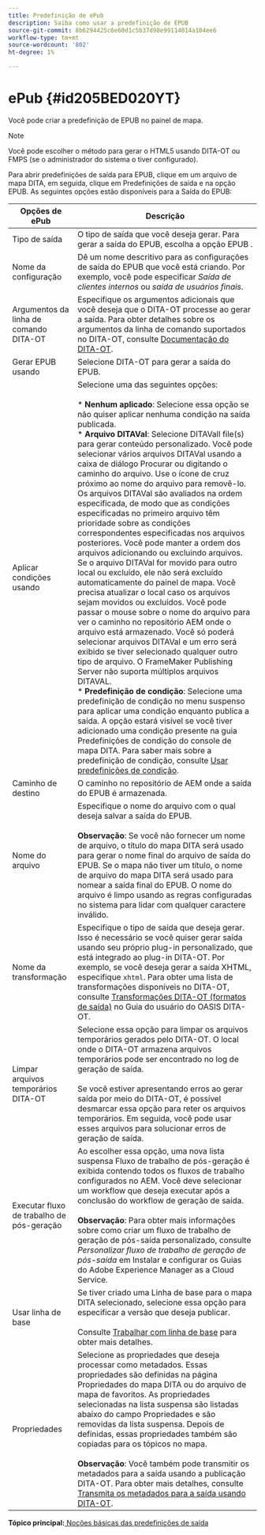 ```yaml
---
title: Predefinição de ePub
description: Saiba como usar a predefinição de EPUB
source-git-commit: 8b6294425c6e60d1c5b37d98e99114014a104ee6
workflow-type: tm+mt
source-wordcount: '802'
ht-degree: 1%

---
```



# ePub {#id205BED020YT}

Você pode criar a predefinição de EPUB no painel de mapa.

>[!NOTE]
>
> Você pode escolher o método para gerar o HTML5 usando DITA-OT ou FMPS \(se o administrador do sistema o tiver configurado\).

Para abrir predefinições de saída para EPUB, clique em um arquivo de mapa DITA, em seguida, clique em Predefinições de saída e na opção EPUB. As seguintes opções estão disponíveis para a Saída do EPUB:

| Opções de ePub | Descrição |
| --- | --- |
| Tipo de saída | O tipo de saída que você deseja gerar. Para gerar a saída do EPUB, escolha a opção EPUB . |
| Nome da configuração | Dê um nome descritivo para as configurações de saída do EPUB que você está criando. Por exemplo, você pode especificar _Saída de clientes internos_ ou _saída de usuários finais_. |
| Argumentos da linha de comando DITA-OT | Especifique os argumentos adicionais que você deseja que o DITA-OT processe ao gerar a saída. Para obter detalhes sobre os argumentos da linha de comando suportados no DITA-OT, consulte [Documentação do DITA-OT](https://www.dita-ot.org/). |
| Gerar EPUB usando | Selecione DITA-OT para gerar a saída do EPUB. |
| Aplicar condições usando | Selecione uma das seguintes opções:<br><br>* **Nenhum aplicado**: Selecione essa opção se não quiser aplicar nenhuma condição na saída publicada.<br>* **Arquivo DITAVal**: Selecione DITAVall file(s) para gerar conteúdo personalizado. Você pode selecionar vários arquivos DITAVal usando a caixa de diálogo Procurar ou digitando o caminho do arquivo. Use o ícone de cruz próximo ao nome do arquivo para removê-lo. Os arquivos DITAVal são avaliados na ordem especificada, de modo que as condições especificadas no primeiro arquivo têm prioridade sobre as condições correspondentes especificadas nos arquivos posteriores. Você pode manter a ordem dos arquivos adicionando ou excluindo arquivos. Se o arquivo DITAVal for movido para outro local ou excluído, ele não será excluído automaticamente do painel de mapa. Você precisa atualizar o local caso os arquivos sejam movidos ou excluídos. Você pode passar o mouse sobre o nome do arquivo para ver o caminho no repositório AEM onde o arquivo está armazenado. Você só poderá selecionar arquivos DITAVal e um erro será exibido se tiver selecionado qualquer outro tipo de arquivo. O FrameMaker Publishing Server não suporta múltiplos arquivos DITAVAL.<br>* **Predefinição de condição**: Selecione uma predefinição de condição no menu suspenso para aplicar uma condição enquanto publica a saída. A opção estará visível se você tiver adicionado uma condição presente na guia Predefinições de condição do console de mapa DITA. Para saber mais sobre a predefinição de condição, consulte [Usar predefinições de condição](generate-output-use-condition-presets.md#id1825FL004PN). |
| Caminho de destino | O caminho no repositório de AEM onde a saída do EPUB é armazenada. |
| Nome do arquivo | Especifique o nome do arquivo com o qual deseja salvar a saída do EPUB.<br><br>**Observação**: Se você não fornecer um nome de arquivo, o título do mapa DITA será usado para gerar o nome final do arquivo de saída do EPUB. Se o mapa não tiver um título, o nome de arquivo do mapa DITA será usado para nomear a saída final do EPUB. O nome do arquivo é limpo usando as regras configuradas no sistema para lidar com qualquer caractere inválido. |
| Nome da transformação | Especifique o tipo de saída que deseja gerar. Isso é necessário se você quiser gerar saída usando seu próprio plug-in personalizado, que está integrado ao plug-in DITA-OT. Por exemplo, se você deseja gerar a saída XHTML, especifique `xhtml`. Para obter uma lista de transformações disponíveis no DITA-OT, consulte [Transformações DITA-OT (formatos de saída)](http://www.dita-ot.org/2.3/user-guide/AvailableTransforms.md) no Guia do usuário do OASIS DITA-OT. |
| Limpar arquivos temporários DITA-OT | Selecione essa opção para limpar os arquivos temporários gerados pelo DITA-OT. O local onde o DITA-OT armazena arquivos temporários pode ser encontrado no log de geração de saída.<br><br>Se você estiver apresentando erros ao gerar saída por meio do DITA-OT, é possível desmarcar essa opção para reter os arquivos temporários. Em seguida, você pode usar esses arquivos para solucionar erros de geração de saída. |
| Executar fluxo de trabalho de pós-geração | Ao escolher essa opção, uma nova lista suspensa Fluxo de trabalho de pós-geração é exibida contendo todos os fluxos de trabalho configurados no AEM. Você deve selecionar um workflow que deseja executar após a conclusão do workflow de geração de saída.<br><br>**Observação**: Para obter mais informações sobre como criar um fluxo de trabalho de geração de pós-saída personalizado, consulte _Personalizar fluxo de trabalho de geração de pós-saída_ em Instalar e configurar os Guias do Adobe Experience Manager as a Cloud Service. |
| Usar linha de base | Se tiver criado uma Linha de base para o mapa DITA selecionado, selecione essa opção para especificar a versão que deseja publicar.<br><br>Consulte [Trabalhar com linha de base](generate-output-use-baseline-for-publishing.md#id1825FI0J0PF) para obter mais detalhes. |
| Propriedades | Selecione as propriedades que deseja processar como metadados. Essas propriedades são definidas na página Propriedades do mapa DITA ou do arquivo de mapa de favoritos. As propriedades selecionadas na lista suspensa são listadas abaixo do campo Propriedades e são removidas da lista suspensa. Depois de definidas, essas propriedades também são copiadas para os tópicos no mapa.<br><br>**Observação**: Você também pode transmitir os metadados para a saída usando a publicação DITA-OT. Para obter mais detalhes, consulte [Transmita os metadados para a saída usando DITA-OT](pass-metadata-dita-ot.md#id21BJ00QD0XA). |

**Tópico principal:**[ Noções básicas das predefinições de saída](generate-output-understand-presets.md)

